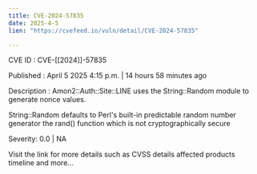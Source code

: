 ```yaml
---
title: CVE-2024-57835
date: 2025-4-5
lien: "https://cvefeed.io/vuln/detail/CVE-2024-57835"

---
```


CVE ID : CVE-[[2024]]-57835

Published :  April 5
2025
4:15 p.m. | 14 hours
58 minutes ago

Description : Amon2::Auth::Site::LINE uses the String::Random module to generate nonce values. 

String::Random defaults to Perl's built-in predictable random number generator
the rand() function
which is not cryptographically secure

Severity: 0.0 | NA

Visit the link for more details
such as CVSS details
affected products
timeline
and more...
